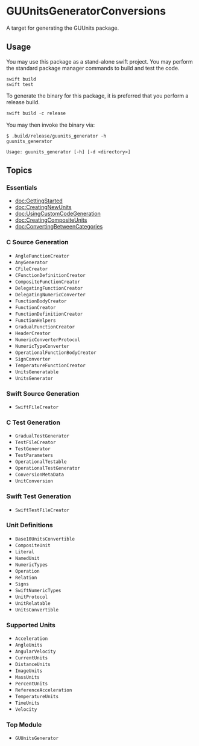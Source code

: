 # GUUnitsGeneratorConversions

A target for generating the GUUnits package.

## Usage

You may use this package as a stand-alone swift project. You may perform the standard package manager commands to build
and test the code.

```shell
swift build
swift test
```

To generate the binary for this package, it is preferred that you perform a release build.

```swift
swift build -c release
```

You may then invoke the binary via:

```
$ .build/release/guunits_generator -h
guunits_generator

Usage: guunits_generator [-h] [-d <directory>]
```

## Topics

### Essentials

- <doc:GettingStarted>
- <doc:CreatingNewUnits>
- <doc:UsingCustomCodeGeneration>
- <doc:CreatingCompositeUnits>
- <doc:ConvertingBetweenCategories>

### C Source Generation
- ``AngleFunctionCreator``
- ``AnyGenerator``
- ``CFileCreator``
- ``CFunctionDefinitionCreator``
- ``CompositeFunctionCreator``
- ``DelegatingFunctionCreator``
- ``DelegatingNumericConverter``
- ``FunctionBodyCreator``
- ``FunctionCreator``
- ``FunctionDefinitionCreator``
- ``FunctionHelpers``
- ``GradualFunctionCreator``
- ``HeaderCreator``
- ``NumericConverterProtocol``
- ``NumericTypeConverter``
- ``OperationalFunctionBodyCreator``
- ``SignConverter``
- ``TemperatureFunctionCreator``
- ``UnitsGeneratable``
- ``UnitsGenerator``

### Swift Source Generation
- ``SwiftFileCreator``

### C Test Generation
- ``GradualTestGenerator``
- ``TestFileCreator``
- ``TestGenerator``
- ``TestParameters``
- ``OperationalTestable``
- ``OperationalTestGenerator``
- ``ConversionMetaData``
- ``UnitConversion``

### Swift Test Generation
- ``SwiftTestFileCreator``

### Unit Definitions
- ``Base10UnitsConvertible``
- ``CompositeUnit``
- ``Literal``
- ``NamedUnit``
- ``NumericTypes``
- ``Operation``
- ``Relation``
- ``Signs``
- ``SwiftNumericTypes``
- ``UnitProtocol``
- ``UnitRelatable``
- ``UnitsConvertible``

### Supported Units
- ``Acceleration``
- ``AngleUnits``
- ``AngularVelocity``
- ``CurrentUnits``
- ``DistanceUnits``
- ``ImageUnits``
- ``MassUnits``
- ``PercentUnits``
- ``ReferenceAcceleration``
- ``TemperatureUnits``
- ``TimeUnits``
- ``Velocity``

### Top Module
- ``GUUnitsGenerator``
